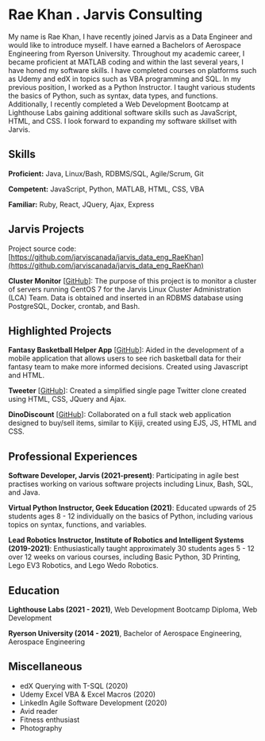 # Rae Khan . Jarvis Consulting

My name is Rae Khan, I have recently joined Jarvis as a Data Engineer and would like to introduce myself. I have earned a Bachelors of Aerospace Engineering from Ryerson University. Throughout my academic career, I became proficient at MATLAB coding and within the last several years, I have honed my software skills. I have completed courses on platforms such as Udemy and edX in topics such as VBA programming and SQL. In my previous position, I worked as a Python Instructor. I taught various students the basics of Python, such as syntax, data types, and functions. Additionally, I recently completed a Web Development Bootcamp at Lighthouse Labs gaining additional software skills such as JavaScript, HTML, and CSS. I look forward to expanding my software skillset with Jarvis.

## Skills

**Proficient:** Java, Linux/Bash, RDBMS/SQL, Agile/Scrum, Git

**Competent:** JavaScript, Python, MATLAB, HTML, CSS, VBA

**Familiar:** Ruby, React, JQuery, Ajax, Express

## Jarvis Projects

Project source code: [https://github.com/jarviscanada/jarvis_data_eng_RaeKhan](https://github.com/jarviscanada/jarvis_data_eng_RaeKhan)


**Cluster Monitor** [[GitHub](https://github.com/jarviscanada/jarvis_data_eng_RaeKhan/tree/masterhttps://github.com/jarviscanada/jarvis_data_eng_RaeKhan/tree/master/linux_sql)]: The purpose of this project is to monitor a cluster of servers running CentOS 7 for the Jarvis Linux Cluster Administration (LCA) Team. Data is obtained and inserted in an RDBMS database using PostgreSQL, Docker, crontab, and Bash.


## Highlighted Projects
**Fantasy Basketball Helper App** [[GitHub](https://github.com/raejkhan96/Fantasy-Basketball-Helper-App)]: Aided in the development of a mobile application that allows users to see rich basketball data for their fantasy team to make more informed decisions. Created using Javascript and HTML.

**Tweeter** [[GitHub](https://github.com/raejkhan96/tweeter)]: Created a simplified single page Twitter clone created using HTML, CSS, JQuery and Ajax.

**DinoDiscount** [[GitHub](https://github.com/raejkhan96/DinoDiscount)]: Collaborated on a full stack web application designed to buy/sell items, similar to Kijiji, created using EJS, JS, HTML and CSS.


## Professional Experiences

**Software Developer, Jarvis (2021-present)**: Participating in agile best practises working on various software projects including Linux, Bash, SQL, and Java.

**Virtual Python Instructor, Geek Education (2021)**: Educated upwards of 25 students ages 8 - 12 individually on the basics of Python, including various topics on syntax, functions, and variables.

**Lead Robotics Instructor, Institute of Robotics and Intelligent Systems (2019-2021)**: Enthusiastically taught approximately 30 students ages 5 - 12 over 12 weeks on various courses, including Basic Python, 3D Printing, Lego EV3 Robotics, and Lego Wedo Robotics.


## Education
**Lighthouse Labs (2021 - 2021)**, Web Development Bootcamp Diploma, Web Development

**Ryerson University (2014 - 2021)**, Bachelor of Aerospace Engineering, Aerospace Engineering


## Miscellaneous
- edX Querying with T-SQL (2020)
- Udemy Excel VBA & Excel Macros (2020)
- LinkedIn Agile Software Development (2020)
- Avid reader
- Fitness enthusiast
- Photography